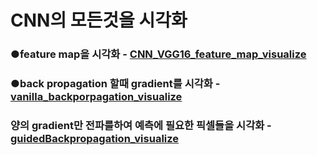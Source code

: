 # CNN의 모든것을 시각화  

### ●feature map을 시각화 - [CNN_VGG16_feature_map_visualize](https://github.com/dohun-mat/cnn_visulaization/tree/main/CNN_VGG16_feature_map_visualize)  

### ●back propagation 할때 gradient를 시각화 - [vanilla_backporpagation_visualize](https://github.com/dohun-mat/cnn_visulaization/tree/main/vanilla_backporpagation) 

### 양의 gradient만 전파를하여 예측에 필요한 픽셀들을 시각화 - [guidedBackpropagation_visualize](https://github.com/dohun-mat/cnn_visulaization/tree/main/guidedBackpropagation) 
  
